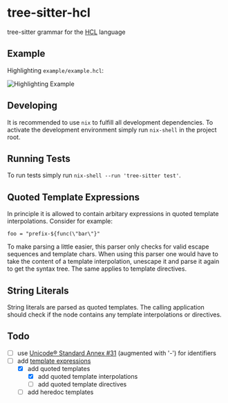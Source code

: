 # tree-sitter-hcl

tree-sitter grammar for the [HCL](https://github.com/hashicorp/hcl/blob/main/hclsyntax/spec.md) language

## Example

Highlighting `example/example.hcl`:

![Highlighting Example](https://i.imgur.com/JdfxHvE.jpeg)

## Developing

It is recommended to use `nix` to fulfill all development dependencies. To activate the development environment simply run `nix-shell` in the project root.

## Running Tests

To run tests simply run `nix-shell --run 'tree-sitter test'`. 

## Quoted Template Expressions

In principle it is allowed to contain arbitary expressions in quoted template interpolations. Consider for example:

```hcl
foo = "prefix-${func(\"bar\"}"
```

To make parsing a little easier, this parser only checks for valid escape sequences and template chars. 
When using this parser one would have to take the content of a template interpolation, unescape it and parse it again to get the syntax tree. The same applies to template directives.

## String Literals

String literals are parsed as quoted templates. The calling application should check if the node contains any template interpolations or directives.

## Todo

* [ ] use [Unicode® Standard Annex #31](https://www.unicode.org/reports/tr31/) (augmented with '-') for identifiers
* [ ] add [template expressions](https://github.com/hashicorp/hcl/blob/main/hclsyntax/spec.md#template-expressions) 
  * [x] add quoted templates
    * [x] add quoted template interpolations
    * [ ] add quoted template directives
  * [ ] add heredoc templates

